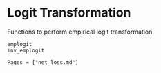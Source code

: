 # Logit Transformation

Functions to perform empirical logit transformation.

```@docs
emplogit
inv_emplogit
```

```@index
Pages = ["net_loss.md"]
```